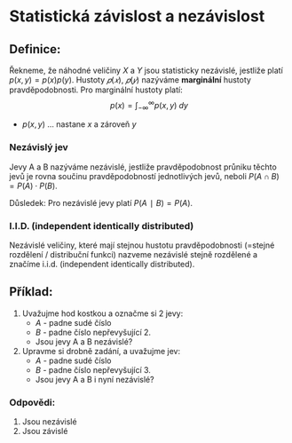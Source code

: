 # Statistická závislost a nezávislost
## Definice:
Řekneme, že náhodné veličiny $X$ a $Y$ jsou statisticky nezávislé, jestliže platí $p(x,y) = p(x) p(y)$. Hustoty $𝑝(𝑥)$, $𝑝(𝑦)$ nazýváme **marginální** hustoty pravděpodobnosti. Pro marginální hustoty platí:
$$
p(x) = \int^\infty_{-\infty} p(x,y) \; dy
$$
- $p(x,y)$ ... nastane $x$ a zároveň $y$

### Nezávislý jev
Jevy A a B nazýváme nezávislé, jestliže pravděpodobnost průniku těchto jevů je rovna součinu pravděpodobností jednotlivých jevů, neboli $P(A \cap B)=P(A)⋅P(B)$.

Důsledek: Pro nezávislé jevy platí $P(A∣B)=P(A)$.

### I.I.D. (independent identically distributed)
Nezávislé veličiny, které mají stejnou hustotu pravděpodobnosti (=stejné rozdělení / distribuční funkci) nazveme nezávislé stejně rozdělené a značíme i.i.d. (independent identically distributed).

## Příklad:
1. Uvažujme hod kostkou a označme si 2 jevy: 
	- $A$ - padne sudé číslo 
	- $B$ - padne číslo nepřevyšující 2. 
	- Jsou jevy A a B nezávislé? 
2. Upravme si drobně zadání, a uvažujme jev: 
	- $A$ - padne sudé číslo 
	- $B$ - padne číslo nepřevyšující 3. 
	- Jsou jevy A a B i nyní nezávislé?

### Odpovědi:
1. Jsou nezávislé
2. Jsou závislé